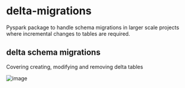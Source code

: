 # delta-migrations
Pyspark package to handle schema migrations in larger scale projects where incremental changes to tables are required. 


## delta schema migrations
Covering creating, modifying and removing delta tables


![image](https://user-images.githubusercontent.com/26692441/136924716-bd01a465-3725-47ab-94ab-ed04af9bd0f5.png)
